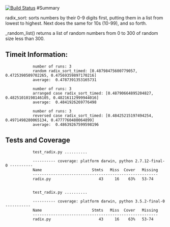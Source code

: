 [![Build Status](https://travis-ci.org/chamberi/data-structures.svg?branch=master)](https://travis-ci.org/chamberi/data-structures)
#Summary

radix_sort: sorts numbers by their 0-9 digits first, putting them in a list from lowest to highest. Next does the same for 10s (10-99), and so forth.

_random_list() returns a list of random numbers from 0 to 300 of random size less than 300. 


## Timeit Information:

                number of runs: 3
                random radix_sort_timed: [0.48798475600779057, 0.4725390509702265, 0.47569359897170216]
                average:  0.4787391353165731

                number of runs: 3
                arranged case radix_sort_timed: [0.48790664895204827, 0.48251010198146105, 0.48216112999944016]
                average:  0.4841926269776498

                number of runs: 3
                reversed case radix_sort_timed: [0.48425215197494254, 0.4971498280065134, 0.4777760480064899]
                average:  0.48639267599598196

## Tests and Coverage

                test_radix.py ..........

                ---------- coverage: platform darwin, python 2.7.12-final-0 ----------
                Name                      Stmts   Miss  Cover   Missing
                -------------------------------------------------------
                radix.py                     43     16    63%   53-74


                test_radix.py ..........

                ---------- coverage: platform darwin, python 3.5.2-final-0 -----------
                Name                      Stmts   Miss  Cover   Missing
                -------------------------------------------------------
                radix.py                     43     16    63%   53-74

